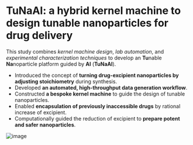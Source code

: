 # TuNaAI: a hybrid kernel machine to design tunable nanoparticles for drug delivery
This study combines *kernel machine design*, *lab automation*, and *experimental characterization techniques* to develop an **Tu**nable **Na**noparticle platform guided by **AI** (**TuNaAI**).

- Introduced the concept of **turning drug-excipient nanoparticles by adjusting stoichiometry** during synthesis.
- Developed **an automated, high-throughput data generation workflow**.
- Constructed **a bespoke kernel machine** to guide the design of tunable nanoparticles.
- Enabled **encapsulation of previously inaccessible drugs** by rational increase of excipient.
- Computationally guided the reduction of excipient to **prepare potent and safer nanoparticles**.

  
![image](https://github.com/user-attachments/assets/99b0d86e-e8f9-4780-94b1-715728c855e3)
